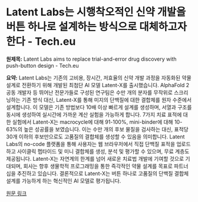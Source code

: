 # Latent Labs는 시행착오적인 신약 개발을 버튼 하나로 설계하는 방식으로 대체하고자 한다 - Tech.eu

**원제목:** Latent Labs aims to replace trial-and-error drug discovery with push-button design - Tech.eu

**요약:** Latent Labs는 기존의 고비용, 장시간, 저효율의 신약 개발 과정을 자동화된 약물 설계로 전환하기 위해 개발된 최첨단 AI 모델 Latent-X를 출시했습니다.  AlphaFold 2 공동 개발자 등 뛰어난 전문가들로 구성된 연구팀은 수만 개의 분자를 무작위로 스크리닝하는 기존 방식 대신, Latent-X를 통해  미지의 단백질에 대한 결합체를  원자 수준에서 설계합니다. 이 모델은 기존 방법보다 10배 이상 빠르게 설계를 생성하며,  서열과 구조를 동시에 생성하여 실시간에 가까운 계산 실험을 가능하게 합니다.  7가지 치료 표적에 대한 실험에서  Latent-X는 macrocycle에 대해 91-100%, mini-binder에 대해 10-63%의 높은 성공률을 보였습니다.  이는 수만 개의 후보 물질을 검사하는 대신, 표적당 30개 이하의 후보만으로도 고품질의 결합체를 생성할 수 있음을 의미합니다. Latent Labs의 no-code 플랫폼을 통해 사용자는 웹 브라우저에서 직접 단백질 표적을 업로드하고 사이클릭 펩타이드 및 미니 결합체를 생성, 분석 및 평가할 수 있으며, 무료 계층도 제공됩니다.  Latent-X는 자연계의 한계를 넘어 새로운 치료법 개발에 기여할 것으로 기대되며, 회사는  향후  생물학적 프로그래밍을 통한 즉각적인 약물 설계를 목표로 파트너십을 추진하고 있습니다.  결론적으로 Latent-X는 버튼 하나로 고품질의 단백질 결합체 설계를 가능하게 하는 혁신적인 AI 모델로 평가됩니다.

[원문 링크](https://tech.eu/2025/07/22/latent-labs-aims-to-replace-trial-and-error-drug-discovery-with-push-button-design/)
